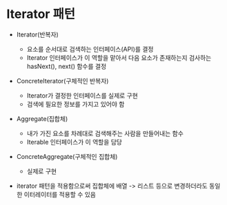 # Iterator 패턴

- Iterator(반복자)
    - 요소를 순서대로 검색하는 인터페이스(API)를 결정
    - Iterator 인터페이스가 이 역할을 맡아서 다음 요소가 존재하는지 검사하는 hasNext(), next() 함수를 결정
- ConcreteIterator(구체적인 반복자)
    - Iterator가 결정한 인터페이스를 실제로 구현
    - 검색에 필요한 정보를 가지고 있어야 함
- Aggregate(집합체)
    - 내가 가진 요소를 차례대로 검색해주는 사람을 만들어내는 함수
    - Iterable 인터페이스가 이 역할을 담당
- ConcreteAggregate(구체적인 집합체)
    - 실제로 구현

- iterator 패턴을 적용함으로써 집합체에 배열 -> 리스트 등으로 변경하더라도 동일한 이터레이터를 적용할 수 있음